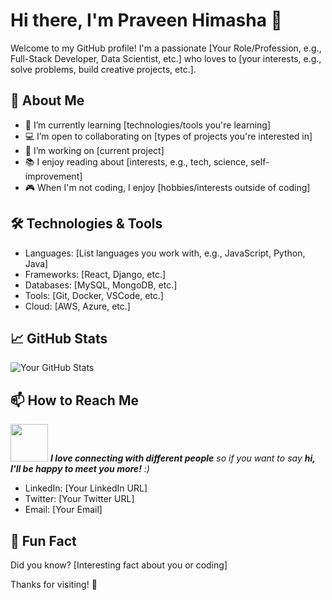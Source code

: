 # Hi there, I'm Praveen Himasha 👋

Welcome to my GitHub profile! I'm a passionate [Your Role/Profession, e.g., Full-Stack Developer, Data Scientist, etc.] who loves to [your interests, e.g., solve problems, build creative projects, etc.].

## 🚀 About Me

- 🌱 I’m currently learning [technologies/tools you're learning]
- 💻 I’m open to collaborating on [types of projects you're interested in]
- 🔭 I’m working on [current project]
- 📚 I enjoy reading about [interests, e.g., tech, science, self-improvement]
- 🎮 When I'm not coding, I enjoy [hobbies/interests outside of coding]

## 🛠️ Technologies & Tools

- Languages: [List languages you work with, e.g., JavaScript, Python, Java]
- Frameworks: [React, Django, etc.]
- Databases: [MySQL, MongoDB, etc.]
- Tools: [Git, Docker, VSCode, etc.]
- Cloud: [AWS, Azure, etc.]

## 📈 GitHub Stats

![Your GitHub Stats](https://github-readme-stats.vercel.app/api?username=praveen2k2&show_icons=true&theme=radical)

## 📫 How to Reach Me
<img src="https://media.giphy.com/media/LnQjpWaON8nhr21vNW/giphy.gif" width="60"> <em><b>I love connecting with different people</b> so if you want to say <b>hi, I'll be happy to meet you more!</b> :)</em>


- LinkedIn: [Your LinkedIn URL]
- Twitter: [Your Twitter URL]
- Email: [Your Email]

<!-- Optional: Add a Fun Fact or Quote -->
## 🎉 Fun Fact

Did you know? [Interesting fact about you or coding]

Thanks for visiting! 🚀
